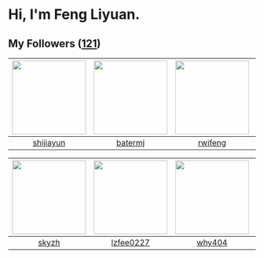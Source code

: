 # Hi, I'm Feng Liyuan.

## My Followers ([121](https://github.com/SunRunAway?tab=followers))

| <img src="https://avatars.githubusercontent.com/u/566037?v=4" width="150" height="150" /> | <img src="https://avatars.githubusercontent.com/u/250445?v=4" width="150" height="150" /> | <img src="https://avatars.githubusercontent.com/u/1814146?v=4" width="150" height="150" /> | <img src="https://avatars.githubusercontent.com/u/4812302?v=4" width="150" height="150" /> |
| :---------------------------------------------------------------------------------------: | :---------------------------------------------------------------------------------------: | :----------------------------------------------------------------------------------------: | :----------------------------------------------------------------------------------------: |
|                         [shijiayun](https://github.com/shijiayun)                         |                           [batermj](https://github.com/batermj)                           |                            [rwifeng](https://github.com/rwifeng)                           |                         [blizard863](https://github.com/blizard863)                        |

| <img src="https://avatars.githubusercontent.com/u/4198311?v=4" width="150" height="150" /> | <img src="https://avatars.githubusercontent.com/u/1984045?v=4" width="150" height="150" /> | <img src="https://avatars.githubusercontent.com/u/35111?v=4" width="150" height="150" /> | <img src="https://avatars.githubusercontent.com/u/41463486?v=4" width="150" height="150" /> |
| :----------------------------------------------------------------------------------------: | :----------------------------------------------------------------------------------------: | :--------------------------------------------------------------------------------------: | :-----------------------------------------------------------------------------------------: |
|                              [skyzh](https://github.com/skyzh)                             |                          [lzfee0227](https://github.com/lzfee0227)                         |                            [why404](https://github.com/why404)                           |                            [zibralu](https://github.com/zibralu)                            |